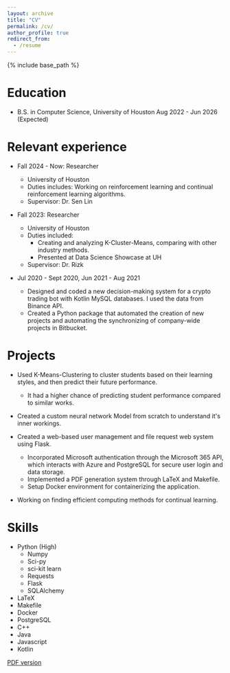 ```yaml
---
layout: archive
title: "CV"
permalink: /cv/
author_profile: true
redirect_from:
  - /resume
---
```


{% include base_path %}

Education
======
* B.S. in Computer Science, University of Houston Aug 2022 - Jun 2026 (Expected)

Relevant experience
======
* Fall 2024 - Now: Researcher
  * University of Houston
  * Duties includes: Working on reinforcement learning and continual reinforcement learning algorithms.
  * Supervisor: Dr. Sen Lin

* Fall 2023: Researcher
  * University of Houston
  * Duties included: 
  	* Creating and analyzing K-Cluster-Means, comparing with other industry methods.
  	* Presented at Data Science Showcase at UH
  * Supervisor: Dr. Rizk

* Jul 2020 - Sept 2020, Jun 2021 - Aug 2021
  * Designed and coded a new decision-making system for a crypto trading bot with Kotlin MySQL databases. I used the data from Binance API.
  * Created a Python package that automated the creation of new projects and automating the synchronizing of company-wide projects in Bitbucket.

Projects
======
* Used K-Means-Clustering to cluster students based on their learning styles, and then predict their future performance.
  * It had a higher chance of predicting student performance compared to similar works.

* Created a custom neural network Model from scratch to understand it's inner workings.

* Created a web-based user management and file request web system using Flask.
  * Incorporated Microsoft authentication through the Microsoft 365 API, which interacts with Azure and PostgreSQL for secure user login and data storage.
  * Implemented a PDF generation system through LaTeX and Makefile.
  * Setup Docker environment for containerizing the application.

* Working on finding efficient computing methods for continual learning.

Skills
======
* Python (High)
  * Numpy
  * Sci-py
  * sci-kit learn
  * Requests
  * Flask
  * SQLAlchemy
* LaTeX
* Makefile
* Docker
* PostgreSQL
* C++
* Java
* Javascript
* Kotlin

[PDF version](https://p1ckl.github.io/files/resume.pdf)
